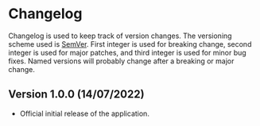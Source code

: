 # Changelog

Changelog is used to keep track of version changes. The versioning scheme used is [SemVer](https://semver.org/). First integer is used for breaking change, second integer is used for major patches, and third integer is used for minor bug fixes. Named versions will probably change after a breaking or major change.

## Version 1.0.0 (14/07/2022)

- Official initial release of the application.
